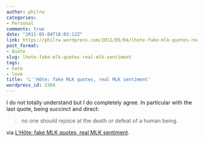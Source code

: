 ```yaml
---
author: philrw
categories:
- Personal
comments: true
date: "2011-05-04T18:03:12Z"
link: https://philrw.wordpress.com/2011/05/04/lhote-fake-mlk-quotes-real-mlk-sentiment/
post_format:
- Quote
slug: lhote-fake-mlk-quotes-real-mlk-sentiment
tags:
- hate
- love
title: 'L''Hôte: fake MLK quotes, real MLK sentiment'
wordpress_id: 3304
---
```


I do not totally understand but I do completely agree. In particular with the last quote, being succinct and direct:


<blockquote>no one should rejoice at the death or defeat of a human being.</blockquote>


via [L'Hôte: fake MLK quotes, real MLK sentiment](http://lhote.blogspot.com/2011/05/fake-mlk-quotes-real-mlk-sentiment.html).
